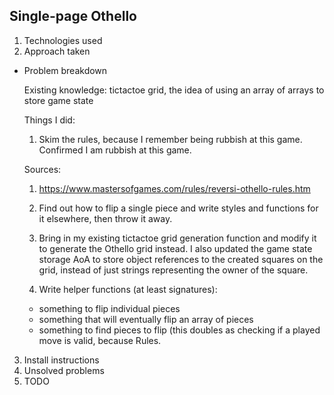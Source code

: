 ## Single-page Othello

1. Technologies used
2. Approach taken
  * Problem breakdown

    Existing knowledge: tictactoe grid, the idea of using an array of arrays to store game state

    Things I did:

    1. Skim the rules, because I remember being rubbish at this game. Confirmed I am rubbish at this game.

      Sources:

      1. https://www.mastersofgames.com/rules/reversi-othello-rules.htm

    2. Find out how to flip a single piece and write styles and functions for it elsewhere, then throw it away.
    3. Bring in my existing tictactoe grid generation function and modify it to generate the Othello grid instead. I also updated the game state storage AoA to store object references to the created squares on the grid, instead of just strings representing the owner of the square.
    4. Write helper functions (at least signatures):
      * something to flip individual pieces
      * something that will eventually flip an array of pieces
      * something to find pieces to flip (this doubles as checking if a played move is valid, because Rules.

3. Install instructions
4. Unsolved problems
5. TODO
